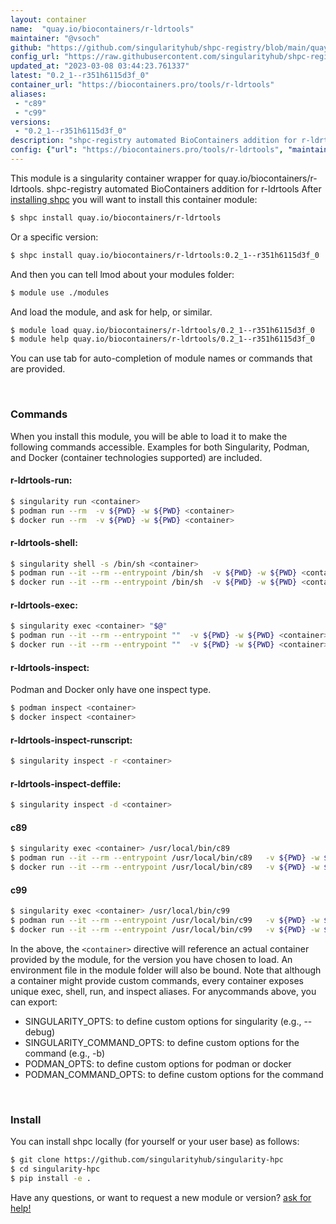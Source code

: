 ```yaml
---
layout: container
name:  "quay.io/biocontainers/r-ldrtools"
maintainer: "@vsoch"
github: "https://github.com/singularityhub/shpc-registry/blob/main/quay.io/biocontainers/r-ldrtools/container.yaml"
config_url: "https://raw.githubusercontent.com/singularityhub/shpc-registry/main/quay.io/biocontainers/r-ldrtools/container.yaml"
updated_at: "2023-03-08 03:44:23.761337"
latest: "0.2_1--r351h6115d3f_0"
container_url: "https://biocontainers.pro/tools/r-ldrtools"
aliases:
 - "c89"
 - "c99"
versions:
 - "0.2_1--r351h6115d3f_0"
description: "shpc-registry automated BioContainers addition for r-ldrtools"
config: {"url": "https://biocontainers.pro/tools/r-ldrtools", "maintainer": "@vsoch", "description": "shpc-registry automated BioContainers addition for r-ldrtools", "latest": {"0.2_1--r351h6115d3f_0": "sha256:82fc67d0267b7f23f65422fb8d375cb7817fbfade7633330ea5744e795af7672"}, "tags": {"0.2_1--r351h6115d3f_0": "sha256:82fc67d0267b7f23f65422fb8d375cb7817fbfade7633330ea5744e795af7672"}, "docker": "quay.io/biocontainers/r-ldrtools", "aliases": {"c89": "/usr/local/bin/c89", "c99": "/usr/local/bin/c99"}}
---
```


This module is a singularity container wrapper for quay.io/biocontainers/r-ldrtools.
shpc-registry automated BioContainers addition for r-ldrtools
After [installing shpc](#install) you will want to install this container module:


```bash
$ shpc install quay.io/biocontainers/r-ldrtools
```

Or a specific version:

```bash
$ shpc install quay.io/biocontainers/r-ldrtools:0.2_1--r351h6115d3f_0
```

And then you can tell lmod about your modules folder:

```bash
$ module use ./modules
```

And load the module, and ask for help, or similar.

```bash
$ module load quay.io/biocontainers/r-ldrtools/0.2_1--r351h6115d3f_0
$ module help quay.io/biocontainers/r-ldrtools/0.2_1--r351h6115d3f_0
```

You can use tab for auto-completion of module names or commands that are provided.

<br>

### Commands

When you install this module, you will be able to load it to make the following commands accessible.
Examples for both Singularity, Podman, and Docker (container technologies supported) are included.

#### r-ldrtools-run:

```bash
$ singularity run <container>
$ podman run --rm  -v ${PWD} -w ${PWD} <container>
$ docker run --rm  -v ${PWD} -w ${PWD} <container>
```

#### r-ldrtools-shell:

```bash
$ singularity shell -s /bin/sh <container>
$ podman run --it --rm --entrypoint /bin/sh  -v ${PWD} -w ${PWD} <container>
$ docker run --it --rm --entrypoint /bin/sh  -v ${PWD} -w ${PWD} <container>
```

#### r-ldrtools-exec:

```bash
$ singularity exec <container> "$@"
$ podman run --it --rm --entrypoint ""  -v ${PWD} -w ${PWD} <container> "$@"
$ docker run --it --rm --entrypoint ""  -v ${PWD} -w ${PWD} <container> "$@"
```

#### r-ldrtools-inspect:

Podman and Docker only have one inspect type.

```bash
$ podman inspect <container>
$ docker inspect <container>
```

#### r-ldrtools-inspect-runscript:

```bash
$ singularity inspect -r <container>
```

#### r-ldrtools-inspect-deffile:

```bash
$ singularity inspect -d <container>
```


#### c89

```bash
$ singularity exec <container> /usr/local/bin/c89
$ podman run --it --rm --entrypoint /usr/local/bin/c89   -v ${PWD} -w ${PWD} <container> -c " $@"
$ docker run --it --rm --entrypoint /usr/local/bin/c89   -v ${PWD} -w ${PWD} <container> -c " $@"
```


#### c99

```bash
$ singularity exec <container> /usr/local/bin/c99
$ podman run --it --rm --entrypoint /usr/local/bin/c99   -v ${PWD} -w ${PWD} <container> -c " $@"
$ docker run --it --rm --entrypoint /usr/local/bin/c99   -v ${PWD} -w ${PWD} <container> -c " $@"
```



In the above, the `<container>` directive will reference an actual container provided
by the module, for the version you have chosen to load. An environment file in the
module folder will also be bound. Note that although a container
might provide custom commands, every container exposes unique exec, shell, run, and
inspect aliases. For anycommands above, you can export:

 - SINGULARITY_OPTS: to define custom options for singularity (e.g., --debug)
 - SINGULARITY_COMMAND_OPTS: to define custom options for the command (e.g., -b)
 - PODMAN_OPTS: to define custom options for podman or docker
 - PODMAN_COMMAND_OPTS: to define custom options for the command

<br>

### Install

You can install shpc locally (for yourself or your user base) as follows:

```bash
$ git clone https://github.com/singularityhub/singularity-hpc
$ cd singularity-hpc
$ pip install -e .
```

Have any questions, or want to request a new module or version? [ask for help!](https://github.com/singularityhub/singularity-hpc/issues)